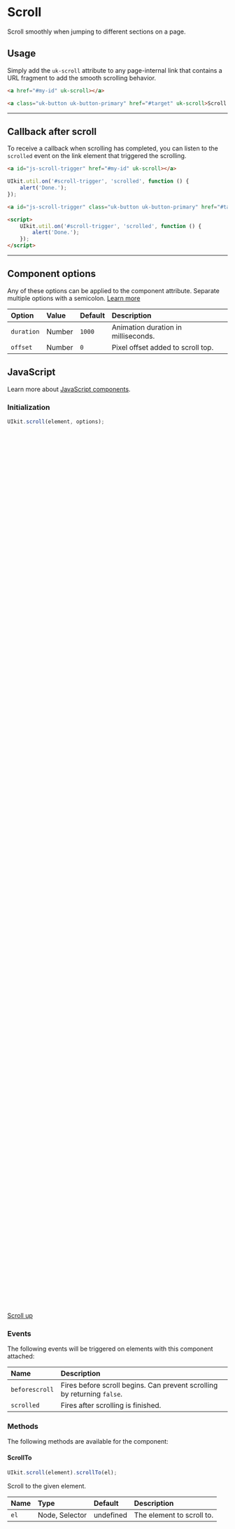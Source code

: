 # Scroll

<p class="uk-text-lead">Scroll smoothly when jumping to different sections on a page.</p>

## Usage

Simply add the `uk-scroll` attribute to any page-internal link that contains a URL fragment to add the smooth scrolling behavior.

```html
<a href="#my-id" uk-scroll></a>
```

```html : uikit
<a class="uk-button uk-button-primary" href="#target" uk-scroll>Scroll down</a>
```

***

## Callback after scroll

To receive a callback when scrolling has completed, you can listen to the `scrolled` event on the link element that triggered the scrolling.

```html
<a id="js-scroll-trigger" href="#my-id" uk-scroll></a>
```

```js
UIkit.util.on('#scroll-trigger', 'scrolled', function () {
    alert('Done.');
});
```

```html : uikit
<a id="js-scroll-trigger" class="uk-button uk-button-primary" href="#target" uk-scroll>Down with callback</a>

<script>
    UIkit.util.on('#scroll-trigger', 'scrolled', function () {
        alert('Done.');
    });
</script>
```

***

## Component options

Any of these options can be applied to the component attribute. Separate multiple options with a semicolon. [Learn more](javascript.md#component-configuration)

| Option     | Value  | Default | Description                         |
|:-----------|:-------|:--------|:------------------------------------|
| `duration` | Number | `1000`  | Animation duration in milliseconds. |
| `offset`   | Number | `0`     | Pixel offset added to scroll top.   |

## JavaScript

Learn more about [JavaScript components](javascript.md#programmatic-use).

### Initialization

```js
UIkit.scroll(element, options);
```

<div style="height: 2000px;"></div>

<a id="target" class="uk-button uk-button-primary" href="#top" uk-scroll>Scroll up</a>

### Events

The following events will be triggered on elements with this component attached:

| Name           | Description                                                             |
|:---------------|:------------------------------------------------------------------------|
| `beforescroll` | Fires before scroll begins. Can prevent scrolling by returning `false`. |
| `scrolled`     | Fires after scrolling is finished.                                      |


### Methods

The following methods are available for the component:

#### ScrollTo

```js
UIkit.scroll(element).scrollTo(el);
```

Scroll to the given element.

| Name | Type           | Default   | Description               |
|:-----|:---------------|:----------|:--------------------------|
| `el` | Node, Selector | undefined | The element to scroll to. |

